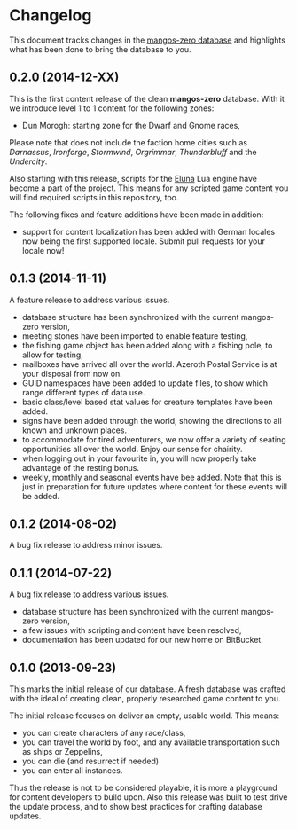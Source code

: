 Changelog
=========
This document tracks changes in the [mangos-zero database][113] and highlights
what has been done to bring the database to you.

0.2.0 (2014-12-XX)
------------------
This is the first content release of the clean **mangos-zero** database. With it
we introduce level 1 to 1 content for the following zones:

* Dun Morogh: starting zone for the Dwarf and Gnome races,

Please note that does not include the faction home cities such as *Darnassus*,
*Ironforge*, *Stormwind*, *Orgrimmar*, *Thunderbluff* and the *Undercity*.

Also starting with this release, scripts for the [Eluna][eluna] Lua engine have
become a part of the project. This means for any scripted game content you will
find required scripts in this repository, too.

The following fixes and feature additions have been made in addition:

* support for content localization has been added with German locales now
  being the first supported locale. Submit pull requests for your locale now!

0.1.3 (2014-11-11)
------------------
A feature release to address various issues.

* database structure has been synchronized with the current mangos-zero version,
* meeting stones have been imported to enable feature testing,
* the fishing game object has been added along with a fishing pole, to allow for
  testing,
* mailboxes have arrived all over the world. Azeroth Postal Service is at your
  disposal from now on.
* GUID namespaces have been added to update files, to show which range different
  types of data use.
* basic class/level based stat values for creature templates have been added.
* signs have been added through the world, showing the directions to all known
  and unknown places.
* to accommodate for tired adventurers, we now offer a variety of seating
  opportunities all over the world. Enjoy our sense for chairity.
* when logging out in your favourite in, you will now properly take advantage
  of the resting bonus.
* weekly, monthly and seasonal events have bee added. Note that this is just in
  preparation for future updates where content for these events will be added.

0.1.2 (2014-08-02)
------------------
A bug fix release to address minor issues.

0.1.1 (2014-07-22)
------------------
A bug fix release to address various issues.

* database structure has been synchronized with the current mangos-zero version,
* a few issues with scripting and content have been resolved,
* documentation has been updated for our new home on BitBucket.

0.1.0 (2013-09-23)
------------------
This marks the initial release of our database. A fresh database was crafted
with the ideal of creating clean, properly researched game content to you.

The initial release focuses on deliver an empty, usable world. This means:

* you can create characters of any race/class,
* you can travel the world by foot, and any available transportation such as
  ships or Zeppelins,
* you can die (and resurrect if needed)
* you can enter all instances.

Thus the release is not to be considered playable, it is more a playground for
content developers to build upon. Also this release was built to test drive
the update process, and to show best practices for crafting database updates.


[1]:        http://blizzard.com/ "Blizzard Entertainment Inc. · we love you!"
[2]:        http://blizzard.com/games/wow/ "World of Warcraft - Classic / Vanilla"
[3]:        http://wowpedia.org/Beta#World_of_Warcraft "World of Warcraft - Classic Beta"

[100]:      http://getmangos.com/ "mangos foundation · project site"

[110]:      http://bitbucket.org/mangoszero "mangos zero · bitbucket organization"
[111]:      http://bitbucket.org/mangoszero/server "mangos zero · server"
[112]:      http://bitbucket.org/mangoszero/scripts "mangos zero · script extensions"
[113]:      http://bitbucket.org/mangoszero/content "mangos-zero · clean database"

[eluna]:    https://github.com/ElunaLuaEngine/Eluna
